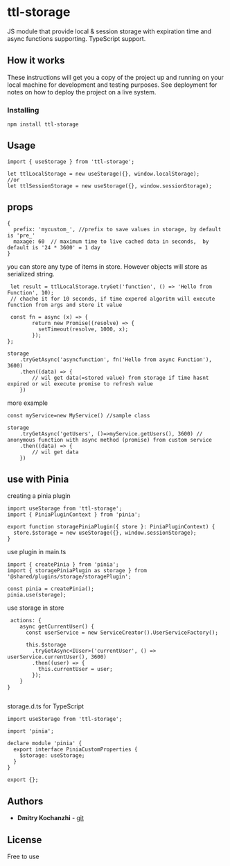 # ttl-storage

JS module that provide local & session storage with expiration time and async functions supporting.
TypeScript support.

## How it works

These instructions will get you a copy of the project up and running on your local machine for development and testing purposes. See deployment for notes on how to deploy the project on a live system.

### Installing

```
npm install ttl-storage
```

## Usage

```
import { useStorage } from 'ttl-storage';

let ttlLocalStorage = new useStorage({}, window.localStorage);
//or
let ttlSessionStorage = new useStorage({}, window.sessionStorage);

```
## props

```
{ 
  prefix: 'mycustom_', //prefix to save values in storage, by default is 'pre_'
  maxage: 60  // maximum time to live cached data in seconds,  by default is '24 * 3600' = 1 day
}
```

you can store any type of items in store. However objects will store as serialized string.

```
 let result = ttlLocalStorage.tryGet('function', () => 'Hello from Function', 10); 
 // chache it for 10 seconds, if time expered algoritm will execute function from args and store it value
```

```
 const fn = async (x) => {
        return new Promise((resolve) => {
          setTimeout(resolve, 1000, x);
        });
};

storage
    .tryGetAsync('asyncfunction', fn('Hello from async Function'), 3600)
    .then((data) => {
        // wil get data(=stored value) from storage if time hasnt expired or wil execute promise to refresh value
    })
```

more example  
```
const myService=new MyService() //sample class

storage
    .tryGetAsync('getUsers', ()=>myService.getUsers(), 3600) // anonymous function with async method (promise) from custom service
    .then((data) => {
        // wil get data
    })
```

## use with Pinia

creating a pinia plugin

```
import useStorage from 'ttl-storage';
import { PiniaPluginContext } from 'pinia';

export function storagePiniaPlugin({ store }: PiniaPluginContext) {
  store.$storage = new useStorage({}, window.sessionStorage);
}

```

use plugin in main.ts

```
import { createPinia } from 'pinia';
import { storagePiniaPlugin as storage } from '@shared/plugins/storage/storagePlugin';

const pinia = createPinia();
pinia.use(storage);
```

use storage in store

```
 actions: {
    async getCurrentUser() {
      const userService = new ServiceCreator().UserServiceFactory();

      this.$storage
        .tryGetAsync<IUser>('currentUser', () => userService.currentUser(), 3600)
        .then((user) => {
          this.currentUser = user;
        });
    }
}
        
```

storage.d.ts for TypeScript

```
import useStorage from 'ttl-storage';

import 'pinia';

declare module 'pinia' {
  export interface PiniaCustomProperties {
    $storage: useStorage;
  }
}

export {};

```

## Authors

* **Dmitry Kochanzhi** - [git](https://github.com/d-kochanzhi)

## License

Free to use
